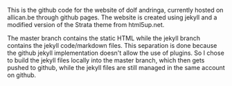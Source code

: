 This is the github code for the website of dolf andringa, currently hosted on allican.be through github pages. 
The website is created using jekyll and a modified version of the Strata theme from html5up.net.

The master branch contains the static HTML while the jekyll branch contains the jekyll code/markdown files. 
This separation is done because the github jekyll implementation doesn't allow the use of plugins. So I chose
to build the jekyll files locally into the master branch, which then gets pushed to github, while the jekyll files
are still managed in the same account on github.
